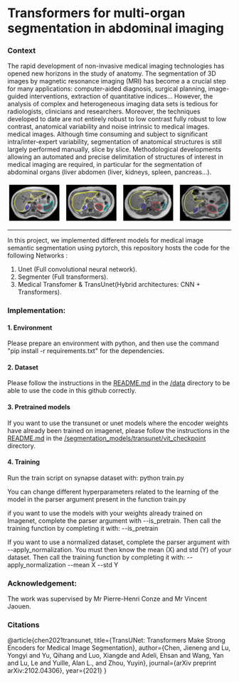 # Transformers for multi-organ segmentation in abdominal imaging

### Context
The rapid development of non-invasive medical imaging technologies has opened new horizons in the study of
anatomy. The segmentation of 3D images by magnetic resonance imaging (MRI) has become a
a crucial step for many applications: computer-aided diagnosis, surgical planning, image-guided interventions, extraction of quantitative indices...
However, the analysis of complex and heterogeneous imaging data sets is tedious for radiologists, clinicians and
researchers. Moreover, the techniques developed to date are not entirely robust to low contrast
fully robust to low contrast, anatomical variability and noise intrinsic to medical images.
medical images. Although time consuming and subject to significant intra/inter-expert variability, segmentation of anatomical
structures is still largely performed manually, slice by slice.
Methodological developments allowing an automated and precise delimitation of structures of interest in
medical imaging are required, in particular for the segmentation of abdominal organs (liver
abdomen (liver, kidneys, spleen, pancreas...).

![image](pictures/Picture1.png)


----
In this project, we implemented different models for medical image semantic segmentation using pytorch, this repository hosts the code for the following Networks :
1. Unet (Full convolutional neural network).
2. Segmenter (Full transformers).
3. Medical Transfomer & TransUnet(Hybrid architectures: CNN + Transformers). 

### Implementation:

####  1. Environment

Please prepare an environment with python, and then use the command "pip install -r requirements.txt" for the dependencies.

####  2. Dataset

Please follow the instructions in the [README.md](data/README.md) in the [/data](data) directory to be able to use the code in this github correctly.

####  3. Pretrained models

If you want to use the transunet or unet models where the encoder weights have already been trained on imagenet, please follow the instructions in the [README.md](segmentation_models/transunet/vit_checkpoint/README.md) in the [/segmentation_models/transunet/vit_checkpoint](segmentation_models/transunet/vit_checkpoint) directory.

####  4. Training

Run the train script on synapse dataset with: python train.py 

You can change different hyperparameters related to the learning of the model in the parser argument present in the function train.py

if you want to use the models with your weights already trained on Imagenet, complete the parser argument with --is_pretrain.
Then call the training function by completing it with: --is_pretrain

If you want to use a normalized dataset, complete the parser argument with --apply_normalization. You must then know the mean (X) and std (Y) of your dataset. 
Then call the training function by completing it with: --apply_normalization --mean X --std Y

### Acknowledgement:
The work was supervised by Mr Pierre-Henri Conze and Mr Vincent Jaouen.

### Citations

@article{chen2021transunet,
  title={TransUNet: Transformers Make Strong Encoders for Medical Image Segmentation},
  author={Chen, Jieneng and Lu, Yongyi and Yu, Qihang and Luo, Xiangde and Adeli, Ehsan and Wang, Yan and Lu, Le and Yuille, Alan L., and Zhou, Yuyin},
  journal={arXiv preprint arXiv:2102.04306},
  year={2021}
}
